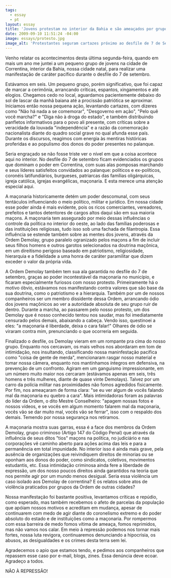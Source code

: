 ```yaml
---
tags:
  - essay
  - pt
layout: essay
title: 'Jovens protestam no interior da Bahia e são ameaçados por grupo maçônico'
date: 2009-09-10 11:51:24 -04:00
image: essays/protesto.jpg
image_alt: 'Protestantes seguram cartazes próximo ao desfile de 7 de Setembro'
---
```


Venho relatar os acontecimentos desta última segunda-feira, quando em mais um
ano me juntei a um pequeno grupo de jovens na cidade de Correntina, interior da
Bahia, nossa cidade natal, para realizar uma manifestação de caráter pacífico
durante o desfile do 7 de setembro.

Estávamos em seis. Um pequeno grupo, porém significativo, que foi capaz de
marcar a cerimônia, arrancando críticas, espantos, xingamentos e até elogios.
Chegamos cedo no local, aguardamos pacientemente debaixo do sol de lascar da
manhã baiana até a procissão patriótica se aproximar. Iniciamos então nossa
pequena ação, levantando cartazes, com dizeres como "Não há nada a se
comemorar", "Desgoverno em ação", "Pelo quê você marcha?" e "Diga não à droga do
estado", e também distribuindo panfletos informativos para o povo ali presente,
com críticas sobre a veracidade da louvada "independência" e a razão da
comemoração nacionalista diante do quadro social grave no qual afunda esse país.
Durante os discursos, reagimos com energia às mentiras históricas proferidas e
ao populismo dos donos do poder presentes no palanque.

Seria engraçado se não fosse triste ver o nível em que a coisa acontece aqui no
interior. No desfile do 7 de setembro ficam evidenciados os grupos que dominam o
poder em Correntina, com suas alas pomposas marchando e seus líderes satisfeitos
convidados ao palanque: políticos e ex-políticos, coronéis latifundiários,
burgueses, patriarcas das famílias oligárquicas, igreja católica, igrejas
evangélicas, maçonaria. E esta merece uma atenção especial aqui.

A maçonaria historicamente detém um poder descomunal, com seus tentáculos
influenciando o meio político, militar e jurídico. Em nossa cidade esse poder
ainda é mais evidente, pois os ricos comerciantes, vereadores, prefeitos e
tantos detentores de cargos altos daqui são em sua maioria maçons. A maçonaria
tem assegurado por meio dessas influências o controle da política no interior do
oeste, ao lado das famílias poderosas e das instituições religiosas, tudo isso
sob uma fachada de filantropia. Essa influência se estende também sobre as
mentes dos jovens, através da Ordem Demolay, grupo paralelo ogranizado pelos
maçons a fim de incluir seus filhos homens e outros garotos selecionados na
doutrina maçônica, em um direitismo perigoso baseado em patriotismo,
religiosidade, hierarquia e a fidelidade a uma honra de caráter paramilitar que
dizem exceder o valor da própria vida.

A Ordem Demolay também tem sua ala garantida no desfile do 7 de setembro, graças
ao poder incontestável da maçonaria no município, e ficaram especialmente
furiosos com nosso protesto. Primeiramente há o motivo óbvio, estávamos nos
manifestando contra valores que são base da sua doutrina, como o patriotismo e a
hierarquia. Também por um de nossos companheiros ser um membro dissidente dessa
Ordem, arrancando ódio dos jovens maçônicos ao ver a autoridade absoluta de seu
grupo ruir de dentro. Durante a marcha, ao passarem pelo nosso protesto, um dos
Demolay que é nosso conhecido tentou nos saudar, mas foi imediatamente censurado
pelos demais, abaixando a cabeça. Vendo isso, questinoei a eles: "a maçonaria é
liberdade, deixa o cara falar!" Olhares de ódio se viraram contra mim,
prenunciando o que ocorreria em seguida.

Finalizado o desfile, os Demolay vieram em um rompante pra cima do nosso grupo.
Enquanto nos cercavam, os mais velhos nos abordaram em tom de intimidação, nos
insultando, classificando nossa maninfestação pacífica como "coisa de gente de
merda", mencionaram rasgar nosso material e tomar nossa câmera, enquanto nos
mantínhamos íntegros em defensiva, na prevenção de um confronto. Agiram em um
ganguismo impressionante, em um número muito maior nos cercaram (estávamos
apenas em seis, três homens e três mulheres, diante de quase vinte Demolays).
Talvez por um carro da polícia militar nas proximidades não fomos agredidos
fisicamente. Por fim, nos ameaçaram de forma clara: "se eu ver algum de vocês
falando mal da maçonaria eu quebro a cara". Mais intimidadoras foram as palavras
do líder da Ordem, o dito Mestre Conselheiro: "apagem nossas fotos e nossos
vídeos, e se vocês em algum momento falarem mal da maçonaria, vocês vão se dar
muito mal, vocês vão se ferrar", isso com o respaldo dos demais. Temendo por
nossa segurança nos retiramos.

A maçonaria mostra suas garras, essa é a face dos membros da Ordem Demolay,
grupo criminoso (Artigo 147 do Código Penal) que através da influência de seus
ditos "tios" maçons na política, no judiciário e nas corporações vê caminho
aberto para ações acima das leis e para a permanência em total impunidade. No
interior isso é ainda mais grave, pela ausência de organizações que reivindiquem
direitos de minorias ou se oponham aos donos do poder, como sindicatos,
coletivos, movimentos estudantis, etc. Essa intimidação criminosa ainda fere a
liberdade de expressão, um dos nosso poucos direitos ainda garantidos na teoria
que nos permite agir por um mundo menos desigual. Seria essa violência um caso
isolado aos Demolay de correntina? E os relatos sobre atos de violência
praticados por grupos da Ordem de outras cidades?

Nossa manifestação foi bastante positiva, levantamos críticas e repúdio, como
esperado, mas também recebemos o afeto de parcelas da população que apóiam
nossos motivos e acreditam em mudança, apesar de continuarem com medo de agir
diante do coronelismo extremo e do poder absoluto do estado e de instituições
como a maçonaria. Por rompermos com essa barreira de medo fomos vítima de
ameaça, fomos reprimidos, mas não vamos nos calar. Em meio à repressão podemos
nos tornar mais fortes, nossa luta revigora, continuaremos denunciando a
hipocrisia, os abusos, as desigualdades e os crimes desta terra sem lei.

Agradecemos o apio que estamos tendo, e pedimos aos companheiros que repassem
esse caso por e-mail, blogs, zines. Essa denúncia deve ecoar. Agradeço a todos.

NÃO À REPRESSÃO!
